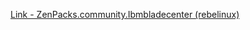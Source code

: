 [Link - ZenPacks.community.Ibmbladecenter (rebelinux)](https://github.com/rebelinux/ZenPacks.community.Ibmbladecenter)

